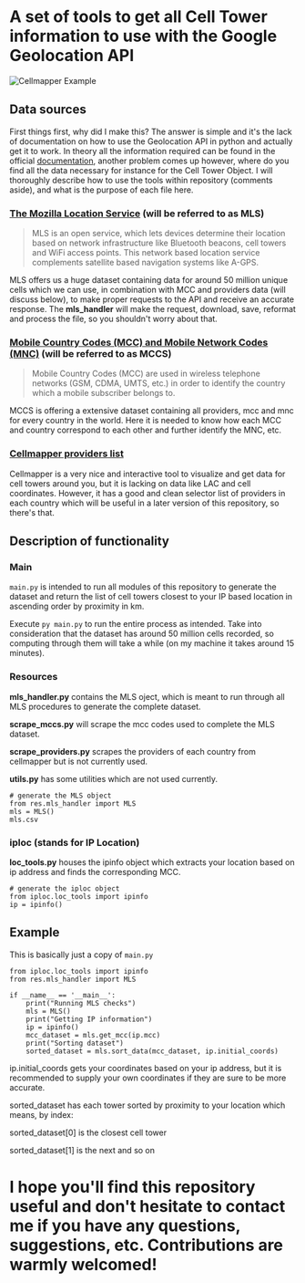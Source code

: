 # A set of tools to get all Cell Tower information to use with the Google Geolocation API

![Cellmapper Example](https://i.imgur.com/o9FzO9t.png)

## Data sources

First things first, why did I make this?
The answer is simple and it's the lack of documentation on how to use the Geolocation API in python and actually get it to work.
In theory all the information required can be found in the official [documentation](https://developers.google.com/maps/documentation),
another problem comes up however, where do you find all the data necessary for instance for the Cell Tower Object.
I will thoroughly describe how to use the tools within repository (comments aside), and what is the purpose of each file here.

### [The Mozilla Location Service](https://location.services.mozilla.com) (will be referred to as MLS)

> MLS is an open service, which lets devices determine their location based on network infrastructure like Bluetooth beacons, cell towers and WiFi access points.
This network based location service complements satellite based navigation systems like A-GPS.

MLS offers us a huge dataset containing data for around 50 million unique cells which we can use, in combination with MCC and providers data (will discuss below),
to make proper requests to the API and receive an accurate response. The __mls_handler__ will make the request, download, save, reformat and process the file,
so you shouldn't worry about that.

### [Mobile Country Codes (MCC) and Mobile Network Codes (MNC)](https://www.mcc-mnc.com) (will be referred to as MCCS)

> Mobile Country Codes (MCC) are used in wireless telephone networks (GSM, CDMA, UMTS, etc.) in order to identify the country which a mobile subscriber belongs to.

MCCS is offering a extensive dataset containing all providers, mcc and mnc for every country in the world.
Here it is needed to know how each MCC and country correspond to each other and further identify the MNC, etc.

### [Cellmapper providers list](https://www.cellmapper.net)

Cellmapper is a very nice and interactive tool to visualize and get data for cell towers around you, but it is lacking on data like LAC and cell coordinates.
However, it has a good and clean selector list of providers in each country which will be useful in a later version of this repository, so there's that.

## Description of functionality

### Main

`main.py` is intended to run all modules of this repository to generate the dataset and return the list of cell towers closest to your IP based location
in ascending order by proximity in km.

Execute `py main.py` to run the entire process as intended. Take into consideration that the dataset has around 50 million cells recorded,
so computing through them will take a while (on my machine it takes around 15 minutes).

### Resources

  __mls_handler.py__ contains the MLS oject, which is meant to run through all MLS procedures to generate the complete dataset.
  
  __scrape_mccs.py__ will scrape the mcc codes used to complete the MLS dataset.
  
  __scrape_providers.py__ scrapes the providers of each country from cellmapper but is not currently used.
  
  __utils.py__ has some utilities which are not used currently.
  
```
# generate the MLS object
from res.mls_handler import MLS
mls = MLS()
mls.csv
```

### iploc (stands for IP Location)

__loc_tools.py__ houses the ipinfo object which extracts your location based on ip address and finds the corresponding MCC.

```
# generate the iploc object
from iploc.loc_tools import ipinfo
ip = ipinfo()
```

## Example

This is basically just a copy of `main.py`

```
from iploc.loc_tools import ipinfo
from res.mls_handler import MLS

if __name__ == '__main__':
    print("Running MLS checks")
    mls = MLS()
    print("Getting IP information")
    ip = ipinfo()
    mcc_dataset = mls.get_mcc(ip.mcc)
    print("Sorting dataset")
    sorted_dataset = mls.sort_data(mcc_dataset, ip.initial_coords)
```
ip.initial_coords gets your coordinates based on your ip address, but it is recommended to supply your own coordinates if they are sure to be more accurate.

sorted_dataset has each tower sorted by proximity to your location which means, by index:

sorted_dataset[0] is the closest cell tower

sorted_dataset[1] is the next and so on

# I hope you'll find this repository useful and don't hesitate to contact me if you have any questions, suggestions, etc. Contributions are warmly welcomed!
